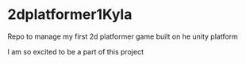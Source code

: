 # 2dplatformer1Kyla
Repo to manage my first 2d platformer game built on he unity platform 



I am so excited to be a part of this project

